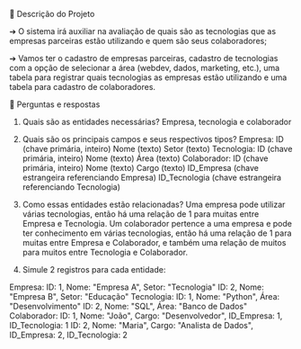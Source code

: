 📌 Descrição do Projeto

➔ O sistema irá auxiliar na avaliação de quais são as tecnologias que as empresas parceiras estão utilizando e quem são seus colaboradores;

➔ Vamos ter o cadastro de empresas parceiras, cadastro de tecnologias com a opção de selecionar a área (webdev, dados, marketing, etc.), uma tabela para registrar quais tecnologias as empresas estão utilizando e uma tabela para cadastro de colaboradores.


📌 Perguntas e respostas

1. Quais são as entidades necessárias?
Empresa, tecnologia e colaborador

2. Quais são os principais campos e seus respectivos tipos?
Empresa:
        ID (chave primária, inteiro)
        Nome (texto)
        Setor (texto)
Tecnologia:
        ID (chave primária, inteiro)
        Nome (texto)
        Área (texto)
Colaborador:
        ID (chave primária, inteiro)
        Nome (texto)
        Cargo (texto)
        ID_Empresa (chave estrangeira referenciando Empresa)
        ID_Tecnologia (chave estrangeira referenciando Tecnologia)
 
3. Como essas entidades estão relacionadas?
Uma empresa pode utilizar várias tecnologias, então há uma relação de 1 para muitas entre Empresa e Tecnologia.
Um colaborador pertence a uma empresa e pode ter conhecimento em várias tecnologias, então há uma relação de 1 para muitas entre Empresa e Colaborador, e também uma relação de muitos para muitos entre Tecnologia e Colaborador.

4. Simule 2 registros para cada entidade:

Empresa:
        ID: 1, Nome: "Empresa A", Setor: "Tecnologia"
        ID: 2, Nome: "Empresa B", Setor: "Educação"
Tecnologia:
        ID: 1, Nome: "Python", Área: "Desenvolvimento"
        ID: 2, Nome: "SQL", Área: "Banco de Dados"
Colaborador:
        ID: 1, Nome: "João", Cargo: "Desenvolvedor", ID_Empresa: 1, ID_Tecnologia: 1
        ID: 2, Nome: "Maria", Cargo: "Analista de Dados", ID_Empresa: 2, ID_Tecnologia: 2
